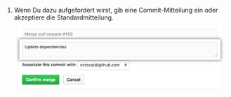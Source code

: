 1. Wenn Du dazu aufgefordert wirst, gib eine Commit-Mitteilung ein oder akzeptiere die Standardmitteilung. ![Feld für Commit-Mitteilung](/assets/images/help/pull_requests/merge_box/pullrequest-commitmessage.png)
